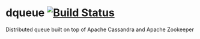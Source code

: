 # dqueue [![Build Status](https://travis-ci.org/lukaszbudnik/dqueue.svg?branch=master)](https://travis-ci.org/lukaszbudnik/dqueue)
Distributed queue built on top of Apache Cassandra and Apache Zookeeper
